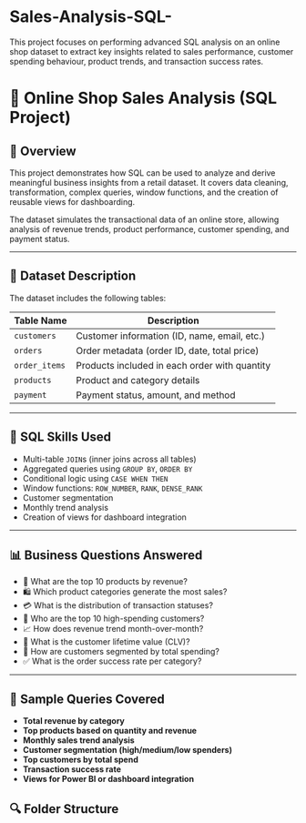 # Sales-Analysis-SQL-
This project focuses on performing advanced SQL analysis on an online shop dataset to extract key insights related to sales performance, customer spending behaviour, product trends, and transaction success rates.
# 🛒 Online Shop Sales Analysis (SQL Project)

## 📌 Overview
This project demonstrates how SQL can be used to analyze and derive meaningful business insights from a retail dataset. It covers data cleaning, transformation, complex queries, window functions, and the creation of reusable views for dashboarding.

The dataset simulates the transactional data of an online store, allowing analysis of revenue trends, product performance, customer spending, and payment status.

---

## 📂 Dataset Description
The dataset includes the following tables:

| Table Name     | Description                                      |
|----------------|--------------------------------------------------|
| `customers`    | Customer information (ID, name, email, etc.)     |
| `orders`       | Order metadata (order ID, date, total price)     |
| `order_items`  | Products included in each order with quantity     |
| `products`     | Product and category details                      |
| `payment`      | Payment status, amount, and method                |

---

## 🧠 SQL Skills Used
- Multi-table `JOIN`s (inner joins across all tables)
- Aggregated queries using `GROUP BY`, `ORDER BY`
- Conditional logic using `CASE WHEN THEN`
- Window functions: `ROW_NUMBER`, `RANK`, `DENSE_RANK`
- Customer segmentation
- Monthly trend analysis
- Creation of views for dashboard integration

---

## 📊 Business Questions Answered
- 🥇 What are the top 10 products by revenue?
- 🛍️ Which product categories generate the most sales?
- 💳 What is the distribution of transaction statuses?
- 👤 Who are the top 10 high-spending customers?
- 📈 How does revenue trend month-over-month?
- 🔁 What is the customer lifetime value (CLV)?
- 🧮 How are customers segmented by total spending?
- ✅ What is the order success rate per category?

---

## 🧾 Sample Queries Covered
- **Total revenue by category**
- **Top products based on quantity and revenue**
- **Monthly sales trend analysis**
- **Customer segmentation (high/medium/low spenders)**
- **Top customers by total spend**
- **Transaction success rate**
- **Views for Power BI or dashboard integration**


## 🔍 Folder Structure

